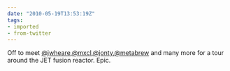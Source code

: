 ```yaml
---
date: "2010-05-19T13:53:19Z"
tags:
- imported
- from-twitter
---
```

Off to meet [@jwheare](https://twitter.com/jwheare),[@mxcl](https://twitter.com/mxcl),[@jonty](https://twitter.com/jonty),[@metabrew](https://twitter.com/metabrew) and many more for a tour around the JET fusion reactor. Epic.
